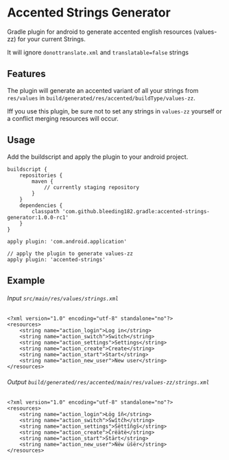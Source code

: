 # Accented Strings Generator
Gradle plugin for android to generate accented english resources (values-zz) for your current Strings.

It will ignore `donottranslate.xml` and `translatable=false` strings

## Features
The plugin will generate an accented variant of all your strings from `res/values` in `build/generated/res/accented/buildType/values-zz`.

Iff you use this plugin, be sure not to set any strings in `values-zz` yourself or a conflict merging resources will occur.

## Usage
Add the buildscript and apply the plugin to your android project.

    buildscript {
        repositories {
            maven {
                // currently staging repository
            }
        }
        dependencies {
            classpath 'com.github.bleeding182.gradle:accented-strings-generator:1.0.0-rc1'
        }
    }
    
    apply plugin: 'com.android.application'
    
    // apply the plugin to generate values-zz
    apply plugin: 'accented-strings'

## Example
###### Input `src/main/res/values/strings.xml`

    <?xml version="1.0" encoding="utf-8" standalone="no"?>
    <resources>
        <string name="action_login">Log in</string>
        <string name="action_switch">Switch</string>
        <string name="action_settings">Settings</string>
        <string name="action_create">Create</string>
        <string name="action_start">Start</string>
        <string name="action_new_user">New user</string>
    </resources>
    
###### Output `build/generated/res/accented/main/res/values-zz/strings.xml`
    
    <?xml version="1.0" encoding="utf-8" standalone="no"?>
    <resources>
        <string name="action_login">Łög îñ</string>
        <string name="action_switch">Śwîtčh</string>
        <string name="action_settings">Śëttîñgš</string>
        <string name="action_create">Črëātë</string>
        <string name="action_start">Śtārt</string>
        <string name="action_new_user">Ńëw üšër</string>
    </resources>
